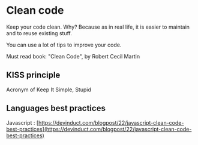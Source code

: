 # Clean code

Keep your code clean. Why? Because as in real life, it is easier to maintain and to reuse existing stuff. 

You can use a lot of tips to improve your code. 

Must read book: "Clean Code",  by Robert Cecil Martin

## KISS principle

Acronym of Keep It Simple, Stupid

## Languages best practices

Javascript : [https://devinduct.com/blogpost/22/javascript-clean-code-best-practices](https://devinduct.com/blogpost/22/javascript-clean-code-best-practices)

